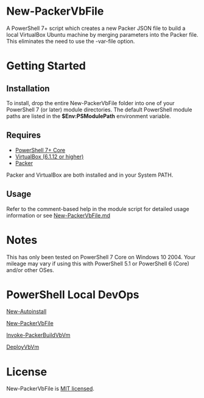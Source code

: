 # New-PackerVbFile
A PowerShell 7+ script which creates a new Packer JSON file to build a local VirtualBox Ubuntu machine by merging parameters into the Packer file.
This eliminates the need to use the -var-file option.

# Getting Started
## Installation
To install, drop the entire New-PackerVbFile folder into one of your PowerShell 7 (or later) module directories. The default PowerShell module paths are listed in the **$Env:PSModulePath** environment variable.

## Requires

* [PowerShell 7+ Core](https://docs.microsoft.com/en-us/powershell/scripting/install/installing-powershell?view=powershell-7)
* [VirtualBox (6.1.12 or higher)](https://www.virtualbox.org/)
* [Packer](https://www.packer.io/)

Packer and VirtualBox are both installed and in your System PATH.

## Usage

Refer to the comment-based help in the module script for detailed usage information or see [New-PackerVbFile.md](./docs/New-PackerVbFile.md)

# Notes
This has only been tested on PowerShell 7 Core on Windows 10 2004. Your mileage may vary if using this with PowerShell 5.1 or PowerShell 6 (Core) and/or other OSes.

# PowerShell Local DevOps
[New-Autoinstall](https://github.com/simplenotsimpler/New-Autoinstall)

[New-PackerVbFile](https://github.com/simplenotsimpler/New-PackerVbFile)

[Invoke-PackerBuildVbVm](https://github.com/simplenotsimpler/Invoke-PackerBuildVbVm)

[DeployVbVm](https://github.com/simplenotsimpler/Deploy-VbVm)

# License
New-PackerVbFile is [MIT licensed](./LICENSE).